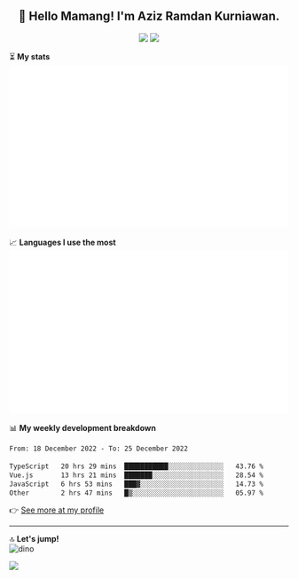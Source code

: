 <h2 align="center">👋 Hello Mamang! I'm Aziz Ramdan Kurniawan.</h2>  
<p align="center">
  <img src="https://komarev.com/ghpvc/?username=azizramdan">
  <img src="https://wakatime.com/badge/user/90056fa0-4c31-4eca-954e-2a3ac05896f9.svg">
</p>
    
⏳ **My stats**  
![](https://raw.githubusercontent.com/azizramdan/github-stats/master/generated/overview.svg#gh-dark-mode-only)

📈 **Languages I use the most**  
![](https://raw.githubusercontent.com/azizramdan/github-stats/master/generated/languages.svg#gh-dark-mode-only)

📊 **My weekly development breakdown**
<!--START_SECTION:waka-->

```text
From: 18 December 2022 - To: 25 December 2022

TypeScript   20 hrs 29 mins  ███████████░░░░░░░░░░░░░░   43.76 %
Vue.js       13 hrs 21 mins  ███████░░░░░░░░░░░░░░░░░░   28.54 %
JavaScript   6 hrs 53 mins   ███▓░░░░░░░░░░░░░░░░░░░░░   14.73 %
Other        2 hrs 47 mins   █▒░░░░░░░░░░░░░░░░░░░░░░░   05.97 %
```

<!--END_SECTION:waka-->
👉 [See more at my profile](https://wakatime.com/@azizramdan)
***
🔝 **Let's jump!**  
![dino](https://raw.githubusercontent.com/azizramdan/azizramdan/master/dino.gif)  

![](https://hit.yhype.me/github/profile?user_id=27954794)
